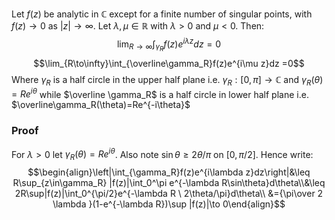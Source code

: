 Let $f(z)$ be analytic in $\mathbb C$ except for a finite number of singular points, with $f(z)\to 0$ as $|z|\to\infty$. Let $\lambda, \mu\in \mathbb R$ with $\lambda>0$ and $\mu<0$. Then:
$$\lim_{R\to\infty}\int_{\gamma_R}f(z)e^{i\lambda z}dz =0$$
$$\lim_{R\to\infty}\int_{\overline\gamma_R}f(z)e^{i\mu z}dz =0$$
Where $\gamma_R$ is a half circle in the upper half plane i.e. $\gamma_R:[0,\pi]\to\mathbb C$ and $\gamma_R(\theta)=Re^{i\theta}$ while $\overline \gamma_R$ is a half circle in lower half plane i.e. $\overline\gamma_R(\theta)=Re^{-i\theta}$

### Proof
For $\lambda>0$ let $\gamma_R(\theta)=Re^{i\theta}$. Also note $\sin\theta \geq 2\theta/\pi$ on $[0,\pi/2]$. 
Hence write:
$$\begin{align}\left|\int_{\gamma_R}f(z)e^{i\lambda z}dz\right|&\leq R\sup_{z\in\gamma_R} |f(z)|\int_0^\pi e^{-\lambda R\sin\theta}d\theta\\&\leq 2R\sup|f(z)|\int_0^{\pi/2}e^{-\lambda R \ 2\theta/\pi}d\theta\\ &={\pi\over 2 \lambda }(1-e^{-\lambda R})\sup |f(z)|\to 0\end{align}$$
